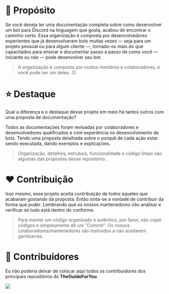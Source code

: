 # 🎯 Propósito
Se você deseja ter uma documentação completa sobre como desenvolver um bot para Discord na linguagem que gosta, acabou de encontrar o caminho certo. Essa organização é composta por desenvolvedores experientes que já desenvolveram bots muitas vezes — seja para um projeto pessoal ou para algum cliente —, tornado-os mais do que capacitados para ensinar e documentar passo a passo de como você — iniciante ou não — pode desenvolver seu bot.

> A organização é composta por muitos membros e colaboradores, e você pode ser um deles. :D

# ⭐ Destaque
Qual a diferença e o destaque desse projeto em meio há tantos outros com uma proposta de documentação?

Todos as documentações foram revisadas por colaboradores e desenvolvedores qualificados e com experiência no desenvolvimento de bots. Tendo uma proposta detalhada sobre o porquê de cada ação estar sendo executada, dando exemplos e explicações.

> Organização, detalhes, estrutura, funcionalidade e código limpo são algumas das propostas desse repositório.

# ❤️ Contribuição

Isso mesmo, esse projeto aceita contribuição de todos aqueles que acabaram gostando da proposta. Então sinta-se a vontade de contribuir da forma que puder. Lembrando que os nossos mantenedores irão analisar e verificar se tudo está dentro do conforme.

> Para manter um código organizado e autêntico, por favor, não copie códigos e simplesmente dê um "Commit". Os nossos colaboradores/mantenedores são instruídos a não aceitarem gambiarras.

# 🤝 Contribuidores

Eu não poderia deixar de colocar aqui todos os contribuidores dos principais repositórios do **TheGuideForYou**.

<a href="https://github.com/theguideforyou/x/graphs/contributors">
  <img src="https://contrib.rocks/image?repo=theguideforyou/theguideforyou.github.io" />
</a>

